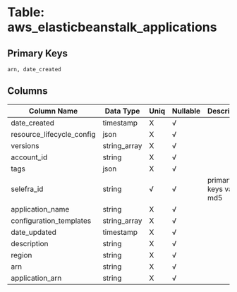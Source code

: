 # Table: aws_elasticbeanstalk_applications

## Primary Keys 

```
arn, date_created
```


## Columns 

|  Column Name   |  Data Type  | Uniq | Nullable | Description | 
|  ----  | ----  | ----  | ----  | ---- | 
| date_created | timestamp | X | √ |  | 
| resource_lifecycle_config | json | X | √ |  | 
| versions | string_array | X | √ |  | 
| account_id | string | X | √ |  | 
| tags | json | X | √ |  | 
| selefra_id | string | √ | √ | primary keys value md5 | 
| application_name | string | X | √ |  | 
| configuration_templates | string_array | X | √ |  | 
| date_updated | timestamp | X | √ |  | 
| description | string | X | √ |  | 
| region | string | X | √ |  | 
| arn | string | X | √ |  | 
| application_arn | string | X | √ |  | 


